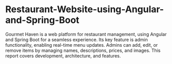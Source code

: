 # Restaurant-Website-using-Angular-and-Spring-Boot
Gourmet Haven is a web platform for restaurant management, using Angular and Spring Boot for a seamless experience. Its key feature is admin functionality, enabling real-time menu updates. Admins can add, edit, or remove items by managing names, descriptions, prices, and images. This report covers development, architecture, and features.
